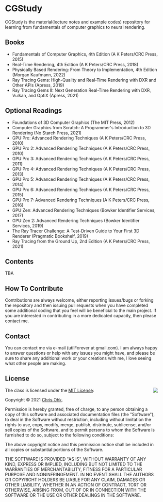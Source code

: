 # CGStudy

CGStudy is the material(lecture notes and example codes) repository for learning from fundamentals of computer graphics to neural rendering.

## Books

- Fundamentals of Computer Graphics, 4th Edition (A K Peters/CRC Press, 2015)
- Real-Time Rendering, 4th Edition (A K Peters/CRC Press, 2018)
- Physically Based Rendering: From Theory to Implementation, 4th Edition (Morgan Kaufmann, 2022)
- Ray Tracing Gems: High-Quality and Real-Time Rendering with DXR and Other APIs (Apress, 2019)
- Ray Tracing Gems II: Next Generation Real-Time Rendering with DXR, Vulkan, and OptiX (Apress, 2021)

## Optional Readings

- Foundations of 3D Computer Graphics (The MIT Press, 2012)
- Computer Graphics from Scratch: A Programmer's Introduction to 3D Rendering (No Starch Press, 2021)
- GPU Pro: Advanced Rendering Techniques (A K Peters/CRC Press, 2010)
- GPU Pro 2: Advanced Rendering Techniques (A K Peters/CRC Press, 2010)
- GPU Pro 3: Advanced Rendering Techniques (A K Peters/CRC Press, 2011)
- GPU Pro 4: Advanced Rendering Techniques (A K Peters/CRC Press, 2013)
- GPU Pro 5: Advanced Rendering Techniques (A K Peters/CRC Press, 2014)
- GPU Pro 6: Advanced Rendering Techniques (A K Peters/CRC Press, 2015)
- GPU Pro 7: Advanced Rendering Techniques (A K Peters/CRC Press, 2016)
- GPU Zen: Advanced Rendering Techniques (Bowker Identifier Services, 2017)
- GPU Zen 2: Advanced Rendering Techniques (Bowker Identifier Services, 2019)
- The Ray Tracer Challenge: A Test-Driven Guide to Your First 3D Renderer (Pragmatic Bookshelf, 2019)
- Ray Tracing from the Ground Up, 2nd Edition (A K Peters/CRC Press, 2021)

## Contents

TBA

## How To Contribute

Contributions are always welcome, either reporting issues/bugs or forking the repository and then issuing pull requests when you have completed some additional coding that you feel will be beneficial to the main project. If you are interested in contributing in a more dedicated capacity, then please contact me.

## Contact

You can contact me via e-mail (utilForever at gmail.com). I am always happy to answer questions or help with any issues you might have, and please be sure to share any additional work or your creations with me, I love seeing what other people are making.

## License

<img align="right" src="http://opensource.org/trademarks/opensource/OSI-Approved-License-100x137.png">

The class is licensed under the [MIT License](http://opensource.org/licenses/MIT):

Copyright &copy; 2021 [Chris Ohk](http://www.github.com/utilForever).

Permission is hereby granted, free of charge, to any person obtaining a copy of this software and associated documentation files (the "Software"), to deal in the Software without restriction, including without limitation the rights to use, copy, modify, merge, publish, distribute, sublicense, and/or sell copies of the Software, and to permit persons to whom the Software is furnished to do so, subject to the following conditions:

The above copyright notice and this permission notice shall be included in all copies or substantial portions of the Software.

THE SOFTWARE IS PROVIDED "AS IS", WITHOUT WARRANTY OF ANY KIND, EXPRESS OR IMPLIED, INCLUDING BUT NOT LIMITED TO THE WARRANTIES OF MERCHANTABILITY, FITNESS FOR A PARTICULAR PURPOSE AND NONINFRINGEMENT. IN NO EVENT SHALL THE AUTHORS OR COPYRIGHT HOLDERS BE LIABLE FOR ANY CLAIM, DAMAGES OR OTHER LIABILITY, WHETHER IN AN ACTION OF CONTRACT, TORT OR OTHERWISE, ARISING FROM, OUT OF OR IN CONNECTION WITH THE SOFTWARE OR THE USE OR OTHER DEALINGS IN THE SOFTWARE.
